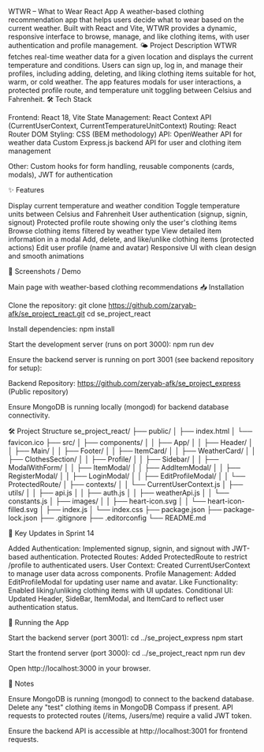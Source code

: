 WTWR – What to Wear React App
A weather-based clothing recommendation app that helps users decide what to wear based on the current weather. Built with React and Vite, WTWR provides a dynamic, responsive interface to browse, manage, and like clothing items, with user authentication and profile management.
🌤 Project Description
WTWR fetches real-time weather data for a given location and displays the current temperature and conditions. Users can sign up, log in, and manage their profiles, including adding, deleting, and liking clothing items suitable for hot, warm, or cold weather. The app features modals for user interactions, a protected profile route, and temperature unit toggling between Celsius and Fahrenheit.
🛠 Tech Stack

Frontend: React 18, Vite
State Management: React Context API (CurrentUserContext, CurrentTemperatureUnitContext)
Routing: React Router DOM
Styling: CSS (BEM methodology)
API:
OpenWeather API for weather data
Custom Express.js backend API for user and clothing item management


Other: Custom hooks for form handling, reusable components (cards, modals), JWT for authentication

✨ Features

Display current temperature and weather condition
Toggle temperature units between Celsius and Fahrenheit
User authentication (signup, signin, signout)
Protected profile route showing only the user's clothing items
Browse clothing items filtered by weather type
View detailed item information in a modal
Add, delete, and like/unlike clothing items (protected actions)
Edit user profile (name and avatar)
Responsive UI with clean design and smooth animations

📸 Screenshots / Demo

Main page with weather-based clothing recommendations
📥 Installation

Clone the repository:
git clone https://github.com/zaryab-afk/se_project_react.git
cd se_project_react


Install dependencies:
npm install


Start the development server (runs on port 3000):
npm run dev


Ensure the backend server is running on port 3001 (see backend repository for setup):


Backend Repository: https://github.com/zeryab-afk/se_project_express (Public repository)


Ensure MongoDB is running locally (mongod) for backend database connectivity.


🛠 Project Structure
se_project_react/
├── public/
│   ├── index.html
│   └── favicon.ico
├── src/
│   ├── components/
│   │   ├── App/
│   │   ├── Header/
│   │   ├── Main/
│   │   ├── Footer/
│   │   ├── ItemCard/
│   │   ├── WeatherCard/
│   │   ├── ClothesSection/
│   │   ├── Profile/
│   │   ├── Sidebar/
│   │   ├── ModalWithForm/
│   │   ├── ItemModal/
│   │   ├── AddItemModal/
│   │   ├── RegisterModal/
│   │   ├── LoginModal/
│   │   ├── EditProfileModal/
│   │   └── ProtectedRoute/
│   ├── contexts/
│   │   └── CurrentUserContext.js
│   ├── utils/
│   │   ├── api.js
│   │   ├── auth.js
│   │   ├── weatherApi.js
│   │   └── constants.js
│   ├── images/
│   │   ├── heart-icon.svg
│   │   └── heart-icon-filled.svg
│   ├── index.js
│   └── index.css
├── package.json
├── package-lock.json
├── .gitignore
├── .editorconfig
└── README.md


🔧 Key Updates in Sprint 14

Added Authentication: Implemented signup, signin, and signout with JWT-based authentication.
Protected Routes: Added ProtectedRoute to restrict /profile to authenticated users.
User Context: Created CurrentUserContext to manage user data across components.
Profile Management: Added EditProfileModal for updating user name and avatar.
Like Functionality: Enabled liking/unliking clothing items with UI updates.
Conditional UI: Updated Header, SideBar, ItemModal, and ItemCard to reflect user authentication status.

🚀 Running the App

Start the backend server (port 3001):
cd ../se_project_express
npm start


Start the frontend server (port 3000):
cd ../se_project_react
npm run dev


Open http://localhost:3000 in your browser.


📝 Notes

Ensure MongoDB is running (mongod) to connect to the backend database.
Delete any "test" clothing items in MongoDB Compass if present.
API requests to protected routes (/items, /users/me) require a valid JWT token.

Ensure the backend API is accessible at http://localhost:3001 for frontend requests.
